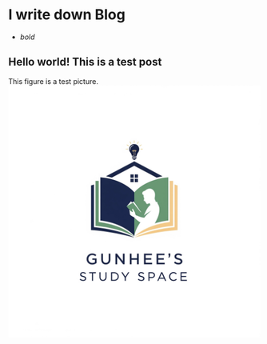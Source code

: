 # I write down Blog
- *bold*

## Hello world! This is a test post

This figure is a test picture. ![image](/assets/logo.png)